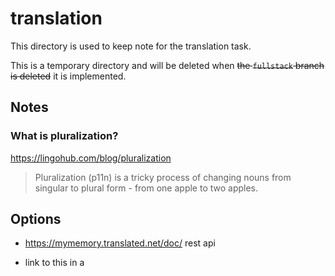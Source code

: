 # translation

This directory is used to keep note for the translation task.

This is a temporary directory and will be deleted when ~~the `fullstack` branch is deleted~~ it is implemented.

## Notes

### What is pluralization?

https://lingohub.com/blog/pluralization

> Pluralization (p11n) is a tricky process of changing nouns from singular to plural form - from one apple to two apples.

## Options

- https://mymemory.translated.net/doc/ rest api

- link to this in a <script/> tag.
  https://github.com/eoussama/translator.js

- https://www.i18next.com/

- https://airbnb.io/polyglot.js

- https://www.npmjs.com/package/translate --> https://www.deepl.com/en/docs-api

## Directories and Files

### Directories

### Files

- ./README.md

  - This readme file.
